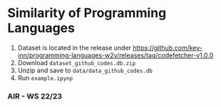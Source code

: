 # Similarity of Programming Languages

1. Dataset is located in the release under https://github.com/kev-inn/programming-languages-w2v/releases/tag/codefetcher-v1.0.0
2. Download `dataset_github_codes.db.zip`
3. Unzip and save to `data/data_github_codes.db`
4. Run `example.ipynp`

### AIR - WS 22/23